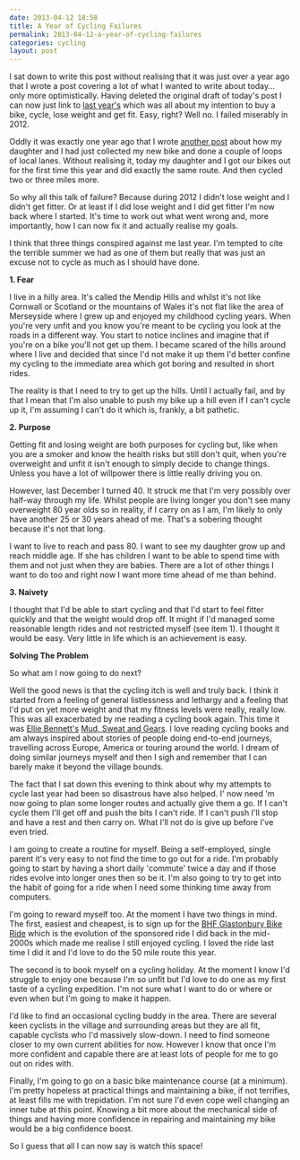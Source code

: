 ```yaml
---
date: 2013-04-12 18:58
title: A Year of Cycling Failures
permalink: 2013-04-12-a-year-of-cycling-failures
categories: cycling
layout: post
---
```


I sat down to write this post without realising that it was just over a year ago that I wrote a post covering a lot of what I wanted to write about today... only more optimistically. Having deleted the original draft of today's post I can now just link to [last year's](http://swwritings.com/post/2012-04-10-getting-back-on-a-bike) which was all about my intention to buy a bike, cycle, lose weight and get fit. Easy, right? Well no. I failed miserably in 2012.

Oddly it was exactly one year ago that I wrote [another post](http://swwritings.com/post/2012-04-12-grinning-again) about how my daughter and I had just collected my new bike and done a couple of loops of local lanes. Without realising it, today my daughter and I got our bikes out for the first time this year and did exactly the same route. And then cycled two or three miles more.

So why all this talk of failure? Because during 2012 I didn't lose weight and I didn't get fitter. Or at least if I did lose weight and I did get fitter I'm now back where I started. It's time to work out what went wrong and, more importantly, how I can now fix it and actually realise my goals.

I think that three things conspired against me last year. I'm tempted to cite the terrible summer we had as one of them but really that was just an excuse not to cycle as much as I should have done.

**1. Fear**

I live in a hilly area. It's called the Mendip Hills and whilst it's not like Cornwall or Scotland or the mountains of Wales it's not flat like the area of Merseyside where I grew up and enjoyed my childhood cycling years. When you're very unfit and you know you're meant to be cycling you look at the roads in a different way. You start to notice inclines and imagine that if you're on a bike you'll not get up them. I became scared of the hills around where I live and decided that since I'd not make it up them I'd better confine my cycling to the immediate area which got boring and resulted in short rides.

The reality is that I need to try to get up the hills. Until I actually fail, and by that I mean that I'm also unable to push my bike up a hill even if I can't cycle up it, I'm assuming I can't do it which is, frankly, a bit pathetic.

**2. Purpose**

Getting fit and losing weight are both purposes for cycling but, like when you are a smoker and know the health risks but still don't quit, when you're overweight and unfit it isn't enough to simply decide to change things. Unless you have a lot of willpower there is little really driving you on.

However, last December I turned 40. It struck me that I'm very possibly over half-way through my life. Whilst people are living longer you don't see many overweight 80 year olds so in reality, if I carry on as I am, I'm likely to only have another 25 or 30 years ahead of me. That's a sobering thought because it's not that long.

I want to live to reach and pass 80. I want to see my daughter grow up and reach middle age. If she has children I want to be able to spend time with them and not just when they are babies. There are a lot of other things I want to do too and right now I want more time ahead of me than behind.

**3. Naivety**

I thought that I'd be able to start cycling and that I'd start to feel fitter quickly and that the weight would drop off. It might if I'd managed some reasonable length rides and not restricted myself (see item 1). I thought it would be easy. Very little in life which is an achievement is easy.

**Solving The Problem**

So what am I now going to do next?

Well the good news is that the cycling itch is well and truly back. I think it started from a feeling of general listlessness and lethargy and a feeling that I'd put on yet more weight and that my fitness levels were really, really low. This was all exacerbated by me reading a cycling book again. This time it was [Ellie Bennett's](http://elliestravelstories.blogspot.co.uk) [Mud, Sweat and Gears](http://www.amazon.co.uk/Mud-Sweat-Gears-Cycling-oGroats/dp/1849532206/). I love reading cycling books and am always inspired about stories of people doing end-to-end journeys, travelling across Europe, America or touring around the world. I dream of doing similar journeys myself and then I sigh and remember that I can barely make it beyond the village bounds.

The fact that I sat down this evening to think about why my attempts to cycle last year had been so disastrous have also helped. I' now need 'm now going to plan some longer routes and actually give them a go. If I can't cycle them I'll get off and push the bits I can't ride. If I can't push I'll stop and have a rest and then carry on. What I'll not do is give up before I've even tried.

I am going to create a routine for myself. Being a self-employed, single parent it's very easy to not find the time to go out for a ride. I'm probably going to start by having a short daily 'commute' twice a day and if those rides evolve into longer ones then so be it. I'm also going to try to get into the habit of going for a ride when I need some thinking time away from computers.

I'm going to reward myself too. At the moment I have two things in mind. The first, easiest and cheapest, is to sign up for the [BHF Glastonbury Bike Ride](http://www.bhf.org.uk/get-involved/events/bike-rides/on-road-cycling-challenges/autumn-cycling-challenges/glastonbury-bike-ride.aspx) which is the evolution of the sponsored ride I did back in the mid-2000s which made me realise I still enjoyed cycling. I loved the ride last time I did it and I'd love to do the 50 mile route this year.

The second is to book myself on a cycling holiday. At the moment I know I'd struggle to enjoy one because I'm so unfit but I'd love to do one as my first taste of a cycling expedition. I'm not sure what I want to do or where or even when but I'm going to make it happen.

I'd like to find an occasional cycling buddy in the area. There are several keen cyclists in the village and surrounding areas but they are all fit, capable cyclists who I'd massively slow-down. I need to find someone closer to my own current abilities for now. However I know that once I'm more confident and capable there are at least lots of people for me to go out on rides with.

Finally, I'm going to go on a basic bike maintenance course (at a minimum). I'm pretty hopeless at practical things and maintaining a bike, if not terrifies, at least fills me with trepidation. I'm not sure I'd even cope well changing an inner tube at this point. Knowing a bit more about the mechanical side of things and having more confidence in repairing and maintaining my bike would be a big confidence boost.

So I guess that all I can now say is watch this space!
